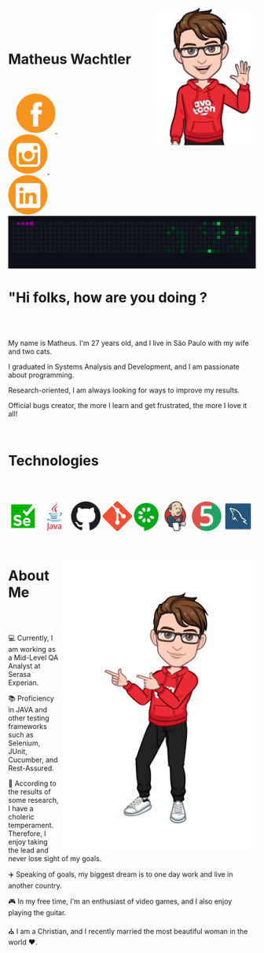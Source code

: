 <img align="right" width="200px" src="assets/avatar/helloAvatar.png">

<br><br>

<div>
 
<h1 align="left">Matheus Wachtler</h1>
  <br><br>
  &nbsp &nbsp
  <a href="https://www.facebook.com/matheus.wachtler.9">
    <img width="80px" src="assets/logos/facebookLogo.png" alt="facebook">
  </a>
&nbsp &nbsp &nbsp &nbsp &nbsp &nbsp &nbsp &nbsp &nbsp &nbsp &nbsp &nbsp &nbsp &nbsp &nbsp &nbsp &nbsp &nbsp &nbsp &nbsp &nbsp &nbsp &nbsp &nbsp  &nbsp &nbsp 
  <a href="https://www.instagram.com/_mathwachtler/">
    <img width="80px" src="assets/logos/instagramLogo.png" alt="Instagram">
  </a>
&nbsp &nbsp &nbsp &nbsp &nbsp &nbsp &nbsp &nbsp &nbsp &nbsp &nbsp &nbsp &nbsp &nbsp &nbsp &nbsp &nbsp &nbsp &nbsp &nbsp &nbsp &nbsp &nbsp &nbsp  &nbsp &nbsp 
  <a href="https://www.linkedin.com/in/matheus-wachtler-a9a92911a/">
    <img width="80px" src="assets/logos/linkedInLogo.png" alt="linkedin">
  </a>
</div>

<img width="1200px" src="assets/gifs/snake.gif">

<h1 align="left">"Hi folks, how are you doing ?</h1>

<br><br>

<p align="left">My name is Matheus. I'm 27 years old, and I live in São Paulo with my wife and two cats.</p>
<p align="left">I graduated in Systems Analysis and Development, and I am passionate about programming.</p>
<p align="left">Research-oriented, I am always looking for ways to improve my results.</p>
<p align="left">Official bugs creator, the more I learn and get frustrated, the more I love it all!</p>

<br>

<h1 align="left"> Technologies </h1>

<br><br>

<code><a  href="https://www.selenium.dev/documentation/webdriver/"><img width="60px" src="assets/technologies/seleniumIcon.png" title="Selenium"></a></code>
<code><a  href="https://www.java.com/en/"><img width="60x" src="assets/technologies/javaIcon.png" title="java"></a></code>
<code><a  href="https://github.com/"><img width="60px" src="assets/technologies/githubIcon.png" title="github"></a></code>
<code><a  href="https://git-scm.com/"><img width="60px" src="assets/technologies/gitIcon.png" title="git"></a></code>
<code><a  href="https://cucumber.io/"><img width="50px" src="assets/technologies/cucumberIcon.png" title="cucumber"></a></code>
<code><a  href="https://www.jenkins.io/"><img width="60px" src="assets/technologies/jenkinsIcon.png" title="jenkins"></a></code>
<code><a  href="https://junit.org/junit5/"><img width="60px" src="assets/technologies/junit5Icon.png" title="junit5"></a></code>
<code><a  href="https://www.mysql.com/"><img width="60px" src="assets/technologies/mySqlIcon.png" title="mysql"></a> </code>

<br>

<img align="right" width="400px" src="assets/avatar/bodyAvatar.png"></h1>

<h1 align="left"> About Me </h1>

<br><br>

<div>
 <p align="left"> 💻 Currently, I am working as a Mid-Level QA Analyst at Serasa Experian. </p>
 <p align="left"> 📚 Proficiency in JAVA and other testing frameworks such as Selenium, JUnit, Cucumber, and Rest-Assured. </p>
 <p align="left"> 😬 According to the results of some research, I have a choleric temperament. Therefore, I enjoy taking the lead and never lose sight of my goals. </p>
 <p align="left"> ✈️ Speaking of goals, my biggest dream is to one day work and live in another country. </p>
 <p align="left"> 🎮 In my free time, I'm an enthusiast of video games, and I also enjoy playing the guitar. </p>
 <p align="left"> ⛪ I am a Christian, and I recently married the most beautiful woman in the world ❤️. </p>
</div>

